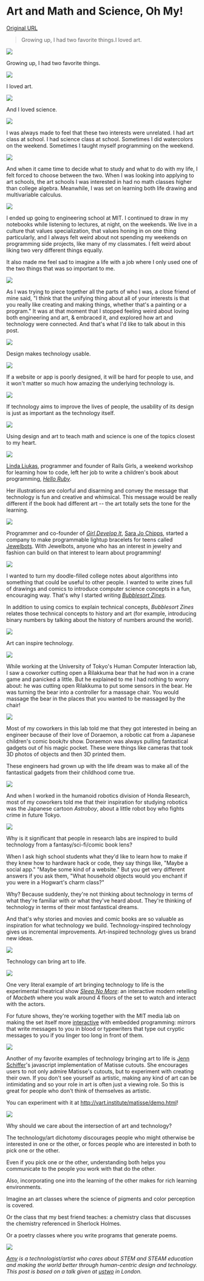 # Art and Math and Science, Oh My!

[Original URL](https://medium.com/@sailorhg/art-and-math-and-science-oh-my-f1dc4ebb3223#.woh4rghco)

> Growing up, I had two favorite things.I loved art.

![](https://cdn-images-1.medium.com/max/800/1*QCSxniwue0NUxviCjW-Ctg.png)

Growing up, I had two favorite things.

![](https://cdn-images-1.medium.com/max/800/1*BCqovGSkq539RfuapD5IsQ.png)

I loved art.

![](https://cdn-images-1.medium.com/max/800/1*pbp3wBDbtgZNEnAof3mGLg.png)

And I loved science.

![](https://cdn-images-1.medium.com/max/800/1*z1W8R1iG7h-eSzwru4Y_Sg.png)

I was always made to feel that these two interests were unrelated. I had art class at school. I had science class at school. Sometimes I did watercolors on the weekend. Sometimes I taught myself programming on the weekend.

![](https://cdn-images-1.medium.com/max/800/1*R2ri9uyq4SFYZWn4nau3MQ.png)

And when it came time to decide what to study and what to do with my life, I felt forced to choose between the two. When I was looking into applying to art schools, the art schools I was interested in had no math classes higher than college algebra. Meanwhile, I was set on learning both life drawing and multivariable calculus.

![](https://cdn-images-1.medium.com/max/800/1*0oCBXtKSgMEbBlDbvwqC6w.png)

I ended up going to engineering school at MIT. I continued to draw in my notebooks while listening to lectures, at night, on the weekends. We live in a culture that values specialization, that values honing in on one thing particularly, and I always felt weird about not spending my weekends on programming side projects, like many of my classmates. I felt weird about liking two very different things equally.

It also made me feel sad to imagine a life with a job where I only used one of the two things that was so important to me.

![](https://cdn-images-1.medium.com/max/800/1*M30pEBoAc8oTCBkPm8tkNQ.png)

As I was trying to piece together all the parts of who I was, a close friend of mine said, "I think that the unifying thing about all of your interests is that you really like creating and making things, whether that's a painting or a program." It was at that moment that I stopped feeling weird about loving both engineering and art, & embraced it, and explored how art and technology were connected. And that's what I'd like to talk about in this post.

![](https://cdn-images-1.medium.com/max/800/1*2SOCvTVaczYe2mfIwQZHmQ.png)

Design makes technology usable.

![](https://cdn-images-1.medium.com/max/800/1*3_EZUIlE_Xz5dPxN-tsOkg.png)

If a website or app is poorly designed, it will be hard for people to use, and it won't matter so much how amazing the underlying technology is.

![](https://cdn-images-1.medium.com/max/800/1*Xt0RYLouXuByc2DZ0H9uxQ.png)

If technology aims to improve the lives of people, the usability of its design is just as important as the technology itself.

![](https://cdn-images-1.medium.com/max/800/1*a8m7KKKta6HsBdIiriEUng.png)

Using design and art to teach math and science is one of the topics closest to my heart.

![](https://cdn-images-1.medium.com/max/800/1*tBmUAV0lTpTuyKwUjWANoQ.png)

[Linda Liukas](http://twitter.com/lindaliukas), programmer and founder of Rails Girls, a weekend workshop for learning how to code, left her job to write a children's book about programming, [_Hello Ruby_](http://www.helloruby.com/).

Her illustrations are colorful and disarming and convey the message that technology is fun and creative and whimsical. This message would be really different if the book had different art -- the art totally sets the tone for the learning.

![](https://cdn-images-1.medium.com/max/800/1*CUh9UswOA9jvoBhgiolniA.png)

Programmer and co-founder of [_Girl Develop It_](https://www.girldevelopit.com), [Sara Jo Chipps](https://twitter.com/sarajchipps), started a company to make programmable lightup bracelets for teens called [Jewelbots](http://jewelbots.com/). With Jewelbots, anyone who has an interest in jewelry and fashion can build on that interest to learn about programming!

![](https://cdn-images-1.medium.com/max/800/1*bmUZoTcTUZelVc-O0hM_zQ.png)

I wanted to turn my doodle-filled college notes about algorithms into something that could be useful to other people. I wanted to write zines full of drawings and comics to introduce computer science concepts in a fun, encouraging way. That's why I started writing [_Bubblesort Zines_](http://shop.bubblesort.io/).

In addition to using comics to explain technical concepts, _Bubblesort Zines_ relates those technical concepts to history and art (for example, introducing binary numbers by talking about the history of numbers around the world).

![](https://cdn-images-1.medium.com/max/800/1*fHwS1uY4zV8eMaAxOkPW8g.png)

Art can inspire technology.

![](https://cdn-images-1.medium.com/max/800/1*rnfKPM7GWzICpPpvjlSVlA.png)

While working at the University of Tokyo's Human Computer Interaction lab, I saw a coworker cutting open a Rilakkuma bear that he had won in a crane game and panicked a little. But he explained to me I had nothing to worry about: he was cutting open Rilakkuma to put some sensors in the bear. He was turning the bear into a controller for a massage chair. You would massage the bear in the places that you wanted to be massaged by the chair!

![](https://cdn-images-1.medium.com/max/800/1*xbUFLg2WS5aVCs2VuI-QbA.png)

Most of my coworkers in this lab told me that they got interested in being an engineer because of their love of Doraemon, a robotic cat from a Japanese children's comic book/tv show. Doraemon was always pulling fantastical gadgets out of his magic pocket. These were things like cameras that took 3D photos of objects and then 3D printed them.

These engineers had grown up with the life dream was to make all of the fantastical gadgets from their childhood come true.

![](https://cdn-images-1.medium.com/max/800/1*AfuVNwsHe8_CBb7Dpl983g.png)

And when I worked in the humanoid robotics division of Honda Research, most of my coworkers told me that their inspiration for studying robotics was the Japanese cartoon _Astroboy_, about a little robot boy who fights crime in future Tokyo.

![](https://cdn-images-1.medium.com/max/800/1*F4v9Yyzyyq2rKSxYBMguYQ.png)

Why is it significant that people in research labs are inspired to build technology from a fantasy/sci-fi/comic book lens?

When I ask high school students what they'd like to learn how to make if they knew how to hardware hack or code, they say things like, "Maybe a social app." "Maybe some kind of a website." But you get very different answers if you ask them, "What household objects would you enchant if you were in a Hogwart's charm class?"

Why? Because suddenly, they're not thinking about technology in terms of what they're familiar with or what they've heard about. They're thinking of technology in terms of their most fantastical dreams.

And that's why stories and movies and comic books are so valuable as inspiration for what technology we build. Technology-inspired technology gives us incremental improvements. Art-inspired technology gives us brand new ideas.

![](https://cdn-images-1.medium.com/max/800/1*xB_z9sAFVwMt2pf3hmYuNw.png)

Technology can bring art to life.

![](https://cdn-images-1.medium.com/max/800/1*U3-BxzouXtIMCZc6jakIzA.png)

One very literal example of art bringing technology to life is the experimental theatrical show [_Sleep No More_](http://www.sleepnomore.com/): an interactive modern retelling of _Macbeth_ where you walk around 4 floors of the set to watch and interact with the actors.

For future shows, they're working together with the MIT media lab on making the set itself more [interactive](http://www.nytimes.com/2012/05/23/theater/sleep-no-more-enhanced-by-mit-media-lab.html) with embedded programming: mirrors that write messages to you in blood or typewriters that type out cryptic messages to you if you linger too long in front of them.

![](https://cdn-images-1.medium.com/max/800/1*aQAqIt-G51Sy39XUKUwK4Q.png)

Another of my favorite examples of technology bringing art to life is [Jenn Schiffer](http://twitter.com/jennschiffer)'s javascript implementation of Matisse cutouts. She encourages users to not only admire Matisse's cutouts, but to experiment with creating their own. If you don't see yourself as artistic, making any kind of art can be intimidating and so your role in art is often just a viewing role. So this is great for people who don't think of themselves as artistic.

You can experiment with it at <http://vart.institute/matisse/demo.html>!

![](https://cdn-images-1.medium.com/max/800/1*r6q97b36B4p_WJgOYTtSvA.png)

Why should we care about the intersection of art and technology?

The technology/art dichotomy discourages people who might otherwise be interested in one or the other, or forces people who are interested in both to pick one or the other.

Even if you pick one or the other, understanding both helps you communicate to the people you work with that do the other.

Also, incorporating one into the learning of the other makes for rich learning environments.

Imagine an art classes where the science of pigments and color perception is covered.

Or the class that my best friend teaches: a chemistry class that discusses the chemistry referenced in Sherlock Holmes.

Or a poetry classes where you write programs that generate poems.

![](https://cdn-images-1.medium.com/max/800/1*crELiqWXsObqML13zJinvw.png)

[_Amy_](http://twitter.com/sailorhg) _is a technologist/artist who cares about STEM and STEAM education and making the world better through human-centric design and technology. This post is based on a talk given at_ [_ustwo_](https://ustwo.com/) _in London._
